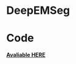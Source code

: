 # DeepEMSeg



# Code

**[Avaliable HERE](https://github.com/tecdatalab/biostructure/tree/deep_segmentation/em/src/deep_segmentation)**
